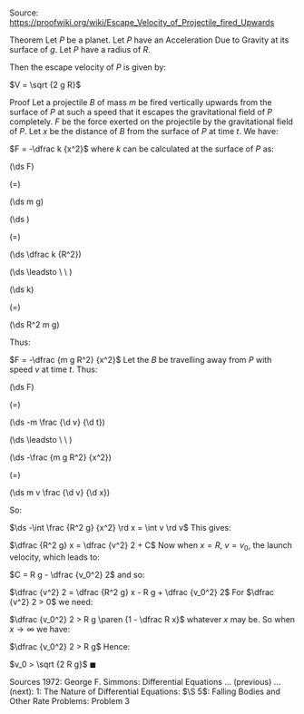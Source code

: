 # 

Source: https://proofwiki.org/wiki/Escape_Velocity_of_Projectile_fired_Upwards

Theorem
Let $P$ be a planet.
Let $P$ have an Acceleration Due to Gravity at its surface of $g$.
Let $P$ have a radius of $R$.

Then the escape velocity of $P$ is given by:

$V = \sqrt {2 g R}$


Proof
Let a projectile $B$ of mass $m$ be fired vertically upwards from the surface of $P$ at such a speed that it escapes the gravitational field of $P$ completely.
$F$ be the force exerted on the projectile by the gravitational field of $P$.
Let $x$ be the distance of $B$ from the surface of $P$ at time $t$.
We have:

$F = -\dfrac k {x^2}$
where $k$ can be calculated at the surface of $P$ as:














\(\ds F\)

\(=\)







\(\ds m g\)




















\(\ds \)

\(=\)







\(\ds \dfrac k {R^2}\)














\(\ds \leadsto \ \ \)





\(\ds k\)

\(=\)







\(\ds R^2 m g\)










Thus:

$F = -\dfrac {m g R^2} {x^2}$
Let the $B$ be travelling away from $P$ with speed $v$ at time $t$.
Thus:














\(\ds F\)

\(=\)







\(\ds -m \frac {\d v} {\d t}\)














\(\ds \leadsto \ \ \)





\(\ds -\frac {m g R^2} {x^2}\)

\(=\)







\(\ds m v \frac {\d v} {\d x}\)









So:

$\ds -\int \frac {R^2 g} {x^2} \rd x = \int v \rd v$
This gives:

$\dfrac {R^2 g} x = \dfrac {v^2} 2 + C$
Now when $x = R$, $v = v_0$, the launch velocity, which leads to:

$C = R g - \dfrac {v_0^2} 2$
and so:

$\dfrac {v^2} 2 = \dfrac {R^2 g} x - R g + \dfrac {v_0^2} 2$
For $\dfrac {v^2} 2 > 0$ we need:

$\dfrac {v_0^2} 2 > R g \paren {1 - \dfrac R x}$
whatever $x$ may be.
So when $x \to \infty$ we have:

$\dfrac {v_0^2} 2 > R g$
Hence:

$v_0 > \sqrt {2 R g}$
$\blacksquare$


Sources
1972: George F. Simmons: Differential Equations ... (previous) ... (next): $1$: The Nature of Differential Equations: $\S 5$: Falling Bodies and Other Rate Problems: Problem $3$




